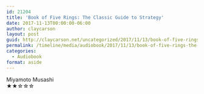 ```yaml
---
id: 21204
title: 'Book of Five Rings: The Classic Guide to Strategy'
date: 2017-11-13T00:00:00-06:00
author: claycarson
layout: post
guid: http://claycarson.net/uncategorized/2017/11/13/book-of-five-rings-the-classic-guide-to-strategy/
permalink: /timeline/media/audiobook/2017/11/13/book-of-five-rings-the-classic-guide-to-strategy/
categories:
  - Audiobook
format: aside
---
```

<div class="media-details"></div>

<div class="media-creator">Miyamoto Musashi</div>

<div class="media-rating">★★☆☆☆</div>